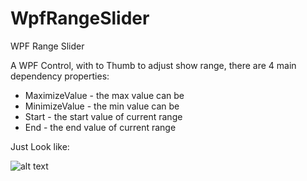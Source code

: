 # WpfRangeSlider
WPF Range Slider

A WPF Control, with to Thumb to adjust show range,
there are 4 main dependency properties:

* MaximizeValue - the max value can be
* MinimizeValue - the min value can be
* Start - the start value of current range
* End - the end value of current range

Just Look like:

![alt text](https://github.com/funwaywang/WpfRangeSlider/blob/master/screenshot.png)
